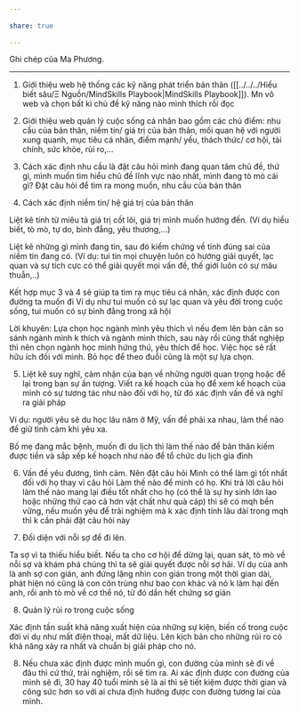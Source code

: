 ---  
share: true  
---  
Ghi chép của Ma Phương.  
  
---  
  
1. Giới thiệu web hệ thống các kỹ năng phát triển bản thân ([[../../../Hiểu biết sâu/Ξ Nguồn/MindSkills Playbook|MindSkills Playbook]]). Mn vô web và chọn bất kì chủ đề kỹ năng nào mình thích rồi đọc   
2. Giới thiệu web quản lý cuộc sống cá nhân bao gồm các chủ điểm:  nhu cầu của bản thân, niềm tin/ giá trị của bản thân, mối quan hệ với người xung quanh, mục tiêu cá nhân, điểm mạnh/ yếu, thách thức/ cơ hội, tài chính, sức khỏe, rủi ro,...   
  3. Cách xác định nhu cầu là đặt câu hỏi mình đang quan tâm chủ đề, thứ gì, mình muốn tìm hiểu chủ đề lĩnh vực nào nhất, mình đang tò mò cái gì? Đặt câu hỏi để tìm ra mong muốn, nhu cầu của bản thân   
4. Cách xác định niềm tin/ hệ giá trị của bản thân   
Liệt kê tính từ miêu tả giá trị cốt lõi, giá trị mình muốn hướng đến.  (Ví dụ hiểu biết, tò mò, tự do, bình đẳng, yêu thương,...)   
Liệt kê những gì mình đang tin, sau đó kiểm chứng về tính đúng sai của niềm tin đang có. (Ví dụ: tui tin mọi chuyện luôn có hướng giải quyết, lạc quan và sự tích cực có thể giải quyết mọi vấn đề, thế giới luôn có sự mâu thuẫn,..)   
Kết hợp mục 3 và 4 sẽ giúp ta tìm ra mục tiêu cá nhân, xác định được con đường ta muốn đi  Ví dụ như tui muốn có sự lạc quan và yêu đời trong cuộc sống, tui muốn có sự bình đẳng trong xã hội   
Lời khuyên:  Lựa chọn học ngành mình yêu thích vì nếu đem lên bàn cân so sánh ngành mình k thích và ngành mình thích, sau này rồi cũng thất nghiệp thì nên chọn ngành học mình hứng thú, yêu thích để học. Việc học sẽ rất hữu ích đối với mình. Bỏ học để theo đuổi cũng là một sự lựa chọn.   
5. Liệt kê suy nghĩ, cảm nhận của bạn về những người quan trọng hoặc để lại trong bạn sự ấn tượng. Viết ra kế hoạch của họ để xem kế hoạch của mình có sự tương tác như nào đối với họ, từ đó xác định vấn đề và nghĩ ra giải pháp   
 Ví dụ: người yêu sẽ du học lâu năm ở Mỹ, vấn đề phải xa nhau, làm thế nào để giữ tình cảm khi yêu xa.   
Bố mẹ đang mắc bệnh, muốn đi du lịch thì làm thế nào để bản thân kiếm được tiền và  sắp xếp kế hoạch như nào để tổ chức du lịch gia đình  
6. Vấn đề yêu đương, tình cảm. Nên đặt câu hỏi Mình có thể làm gì tốt nhất đối với họ thay vì câu hỏi Làm thế nào để mình có họ. Khi trả lời câu hỏi làm thế nào mang lại điều tốt nhất cho họ  (có thể là sự hy sinh lớn lao hoặc những thứ cao cả hơn vật chất như quà cáp) thì sẽ có mqh bền vững, nếu muốn yêu để trải nghiệm mà k xác định tính lâu dài trong mqh thì k cần phải đặt câu hỏi này   
7. Đối diện với nỗi sợ để đi lên.   
 Ta sợ vì ta thiếu hiểu biết. Nếu ta cho cơ hội để dừng lại, quan sát, tò mò về nỗi sợ và khám phá chúng thì ta sẽ giải quyết được nỗi sợ hãi. Ví dụ của anh là anh sợ con gián, anh đứng lặng nhìn con gián trong một thời gian dài, phát hiện nó cũng là con côn trùng như bao con khác và nó k làm hại đến anh, rồi anh tò mò về cơ thể nó, từ đó dần hết chứng sợ gián   
8. Quản lý rủi ro trong cuộc sống   
 Xác định tần suất khả năng xuất hiện của những sự kiện, biến cố trong cuộc đời ví dụ như mất điện thoại, mất dữ liệu. Lên kịch bản cho những rủi ro có khả năng xảy ra nhất và chuẩn bị giải pháp cho nó.   
 8. Nếu chưa xác định được mình muốn gì, con đường của mình sẽ đi về đâu thì cứ thử, trải nghiệm, rồi sẽ tìm ra.  Ai xác định được con đường của mình sẽ đi, 30 hay 40 tuổi mình sẽ là ai thì sẽ tiết kiệm được thời gian và công sức hơn so với ai chưa định hướng được con đường tương lai của mình.  
